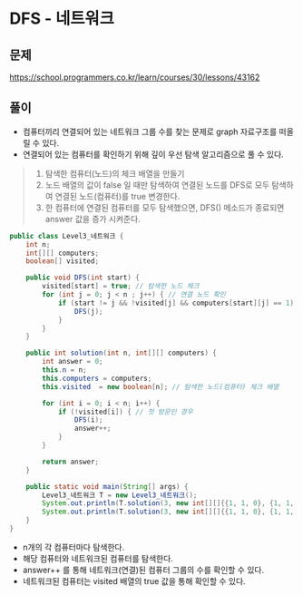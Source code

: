 # DFS - 네트워크

## 문제
https://school.programmers.co.kr/learn/courses/30/lessons/43162

## 풀이
- 컴퓨터끼리 연결되어 있는 네트워크 그룹 수를 찾는 문제로 graph 자료구조를 떠올릴 수 있다.
- 연결되어 있는 컴퓨터를 확인하기 위해 깊이 우선 탐색 알고리즘으로 풀 수 있다.
>  1. 탐색한 컴퓨터(노드)의 체크 배열을 만들기
>  2. 노드 배열의 값이 false 일 때만 탐색하여 연결된 노드를 DFS로 모두 탐색하여 연결된 노드(컴퓨터)를 true 변경한다.
>  3. 한 컴퓨터에 연결된 컴퓨터를 모두 탐색했으면, DFS() 메소드가 종료되면 answer 값을 증가 시켜준다.

```java
public class Level3_네트워크 {
    int n;
    int[][] computers;
    boolean[] visited;

    public void DFS(int start) {
        visited[start] = true; // 탐색한 노드 체크
        for (int j = 0; j < n ; j++) { // 연결 노드 확인
            if (start != j && !visited[j] && computers[start][j] == 1) { // 연결 노드 중 탐색하지 않은 노드만 탐색하기
                DFS(j);
            }
        }
    }

    public int solution(int n, int[][] computers) {
        int answer = 0;
        this.n = n;
        this.computers = computers;
        this.visited  = new boolean[n]; // 탐색한 노드(컴퓨터) 체크 배열

        for (int i = 0; i < n; i++) {
            if (!visited[i]) { // 첫 방문인 경우
                DFS(i);
                answer++;
            }
        }

        return answer;
    }

    public static void main(String[] args) {
        Level3_네트워크 T = new Level3_네트워크();
        System.out.println(T.solution(3, new int[][]{{1, 1, 0}, {1, 1, 0}, {0, 0, 1}}));
        System.out.println(T.solution(3, new int[][]{{1, 1, 0}, {1, 1, 1}, {0, 1, 1}}));
    }
}
```
- n개의 각 컴퓨터마다 탐색한다. 
- 해당 컴퓨터와 네트워크된 컴퓨터를 탐색한다. 
- answer++ 를 통해 네트워크(연결)된 컴퓨터 그룹의 수를 확인할 수 있다.
- 네트워크된 컴퓨터는 visited 배열의 true 값을 통해 확인할 수 있다.
